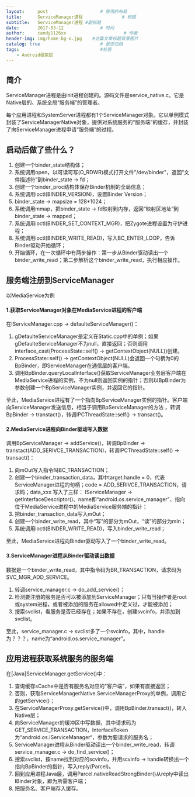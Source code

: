 ```yaml
---
layout:     post                    # 使用的布局
title:      ServiceManager进程               # 标题 
subtitle:   ServiceManager进程 #副标题
date:       2017-03-12              # 时间
author:     candy1126xx                      # 作者
header-img: img/home-bg-o.jpg    #这篇文章标题背景图片
catalog: true                       # 是否归档
tags:                               #标签
    - Android框架层
---
```


## 简介
ServiceManager进程是由init进程创建的。源码文件是service_native.c。它是Native层的、系统全局“服务端”的管理者。

每个应用进程和SystemServer进程都有1个ServiceManager对象。它以单例模式封装了ServiceManagerNative对象，提供对系统服务的“服务端”的缓存，并封装了向ServiceManager进程申请“服务端”的过程。

## 启动后做了些什么？
1. 创建一个binder_state结构体；
2. 系统调用open，以可读可写(O\_RDWR)模式打开文件"/dev/binder"，返回“文件描述符”到binder_state -> fd；
3. 创建一个binder_proc结构体保存Binder机制的全局信息；
4. 系统调用ioctl(BINDER_VERSION)，设置Binder Version；
5. binder_state -> mapsize = 128*1024；
6. 系统调用mmap，把binder\_state -> fd映射到内存，返回“映射区地址“到binder_state -> mapped；
7. 系统调用ioctl(BINDER\_SET\_CONTEXT\_MGR)，把Zygote进程设置为守护进程；
8. 系统调用ioctl(BINDER\_WRITE\_READ)，写入BC\_ENTER\_LOOP，告诉Binder驱动开始循环；
9. 开始循环，在一次循环中有两步操作：第一步从Binder驱动读出一个binder\_write\_read；第二步解析这个binder\_write\_read，执行相应操作。

## 服务端注册到ServiceManager
以MediaService为例

#### 1.获取ServiceManager对象在MediaService进程的客户端
在IServiceManager.cpp -> defaulteServiceManager()：

1. gDefaulteServiceManager是定义在Static.cpp中的单例；如果gDefaulteServiceManager不为null，直接返回；否则调用interface_cast<IServiceManager>(ProcessState::self() -> getContextObject(NULL))创建。
2. ProcessState::self() -> getContextObject(NULL)会返回一个句柄为0的BpBinder，即ServiceManager在通信层的客户端。
3. 调用BpBinder.queryLocalInterface()获取ServiceManager业务层客户端在MediaService进程的实例，不为null则返回实例的指针；否则以BpBinder为参数创建一个BpServiceManager实例，并返回它的指针。

至此，MediaService进程有了一个指向BpServiceManager实例的指针。客户端向ServiceManager发送信息，相当于调用BpServiceManager的方法 ，转调BpBinder -> transtact()，转调IPCThreadState::self() -> transact()。

#### 2.MediaService进程向Binder驱动写入数据
调用BpServiceManager -> addService()，转调BpBinder -> transtact(ADD\_SERIVCE\_TRANSACTION)，转调IPCThreadState::self() -> transact()：

1. 向mOut写入指令吗BC_TRANSACTION；
2. 创建一个binder\_transaction\_data，其中target.handle = 0，代表ServiceManager进程的句柄；code = ADD\_SERIVCE\_TRANSACTION，请求码；data\_xxx 写入了三样： IServiceManager -> getInterfaceDescriptor()、name即“android.os.service_manager”、指向位于MediaService进程中的MediaService服务端的指针；
3. 把binder\_transaction_data写入mOut；
4. 创建一个binder\_write_read，其中“写”的部分为mOut，“读”的部分为mIn；
5. 系统调用ioctl(BINDER\_WRITE\_READ)，写入binder\_write\_read；

至此，MediaService进程向Binder驱动写入了一个binder\_write\_read。

#### 3.ServiceManager进程从Binder驱动读出数据
数据是一个binder\_write\_read，其中指令码为BR\_TRANSACTION，请求码为SVC\_MGR\_ADD_SERVICE。

1. 转调service\_manager.c -> do\_add_service()；
2. 检测要注册的服务是否可以被添加到ServiceManager；只有当操作者是root或system进程，或者被添加的服务在allowed中定义过，才能被添加；
3. 搜索svclist，看服务是否已经存在；如果不存在，创建svcinfo，并添加到svclist。

至此，service\_manager.c -> svclist多了一个svcinfo，其中，handle为？？？，name为“android.os.service_manager”。

## 应用进程获取系统服务的服务端
在[Java]ServiceManager.getService()中：

1. 查询缓存sCache中是否有服务名对应的"客户端"，如果有直接返回；
2. 否则，获取ServiceManagerNative.ServiceManagerProxy的单例，调用它的getService()；
3. 在ServiceManagerProxy.getService()中，调用BpBinder.transact()，转入Native层；
4. 向ServiceManager的缓冲区中写数据，其中请求码为GET_SERVICE_TRANSACTION，InterfaceToken为“android.os.IServiceManager“，参数为要请求的服务名；
5. ServiceManager进程从Binder驱动读出一个binder_write_read，转调service_manager.c -> do_find_service()；
6. 搜索svclist，按name找到对应的scvinfo，并用scvinfo -> handle转换出一个指向BpBinder的指针，写入reply(Parcel)。
7. 回到应用进程Java层，调用Parcel.nativeReadStrongBinder()从reply中读出IBinder对象，即为所需客户端；
8. 把服务名、客户端存入缓存。